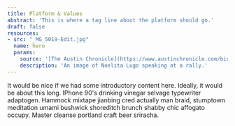 ```yaml
---
title: Platform & Values
abstract: 'This is where a tag line about the platform should go.'
draft: false
resources:
- src: "_MG_5019-Edit.jpg"
  name: hero
  params:
    source: '[The Austin Chronicle](https://www.austinchronicle.com/binary/26de/pols_feature30.jpg)'
    description: 'An image of Noelita Lugo speaking at a rally.'
---
```


It would be nice if we had some introductory content here. Ideally, it would be about this long. IPhone 90's drinking vinegar selvage typewriter adaptogen. Hammock mixtape jianbing cred actually man braid, stumptown meditation umami bushwick shoreditch brunch shabby chic affogato occupy. Master cleanse portland craft beer sriracha.
